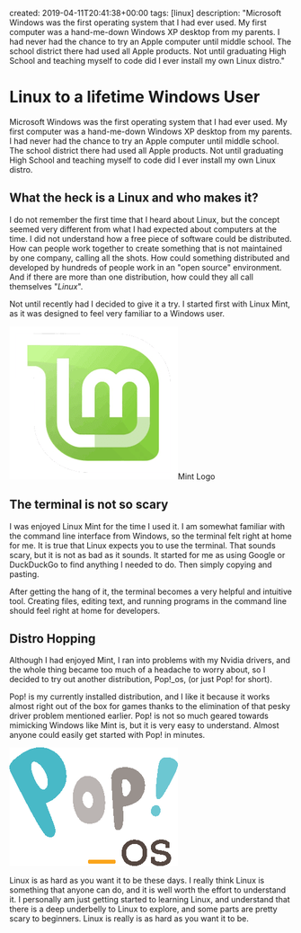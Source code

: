 created: 2019-04-11T20:41:38+00:00
tags: [linux]
description: "Microsoft Windows was the first operating system that I had ever used. My first computer was a hand-me-down Windows XP desktop from my parents. I had never had the chance to try an Apple computer until middle school. The school district there had used all Apple products. Not until graduating High School and teaching myself to code did I ever install my own Linux distro."

# Linux to a lifetime Windows User

Microsoft Windows was the first operating system that I had ever used. My first computer was a hand-me-down Windows XP desktop from my parents. I had never had the chance to try an Apple computer until middle school. The school district there had used all Apple products. Not until graduating High School and teaching myself to code did I ever install my own Linux distro.

## What the heck is a Linux and who makes it?

I do not remember the first time that I heard about Linux, but the concept seemed very different from what I had expected about computers at the time. I did not understand how a free piece of software could be distributed. How can people work together to create something that is not maintained by one company, calling all the shots. How could something distributed and developed by hundreds of people work in an "open source" environment. And if there are more than one distribution, how could they all call themselves "*Linux*".

Not until recently had I decided to give it a try. I started first with Linux Mint, as it was designed to feel very familiar to a Windows user.

![](images/Logo_Linux_Mint.png)Mint Logo

## The terminal is not so scary

I was enjoyed Linux Mint for the time I used it. I am somewhat familiar with the command line interface from Windows, so the terminal felt right at home for me. It is true that Linux expects you to use the terminal. That sounds scary, but it is not as bad as it sounds. It started for me as using Google or DuckDuckGo to find anything I needed to do. Then simply copying and pasting.

After getting the hang of it, the terminal becomes a very helpful and intuitive tool. Creating files, editing text, and running programs in the command line should feel right at home for developers.

## Distro Hopping

Although I had enjoyed Mint, I ran into problems with my Nvidia drivers, and the whole thing became too much of a headache to worry about, so I decided to try out another distribution, Pop!\_os, (or just Pop! for short).

Pop! is my currently installed distribution, and I like it because it works almost right out of the box for games thanks to the elimination of that pesky driver problem mentioned earlier. Pop! is not so much geared towards mimicking Windows like Mint is, but it is very easy to understand. Almost anyone could easily get started with Pop! in minutes.

![](images/pop.png)

Linux is as hard as you want it to be these days. I really think Linux is something that anyone can do, and it is well worth the effort to understand it. I personally am just getting started to learning Linux, and understand that there is a deep underbelly to Linux to explore, and some parts are pretty scary to beginners. Linux is really is as hard as you want it to be.

